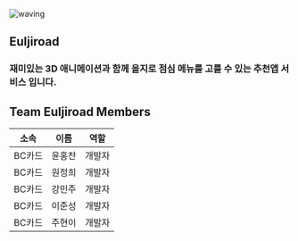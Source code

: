 ![waving](https://capsule-render.vercel.app/api?type=waving&height=200&text=Euljiroad!&fontAlign=80&fontAlignY=40&color=gradient&fontSize=70&animation=fadeIn)

## Euljiroad

### 재미있는 3D 애니메이션과 함께 을지로 점심 메뉴를 고를 수 있는 추천앱 서비스 입니다.

## Team Euljiroad Members

|소속|이름|역할|
|------|---|---|
|BC카드|윤홍찬|개발자|
|BC카드|원정희|개발자|
|BC카드|강민주|개발자|
|BC카드|이준성|개발자|
|BC카드|주현이|개발자|